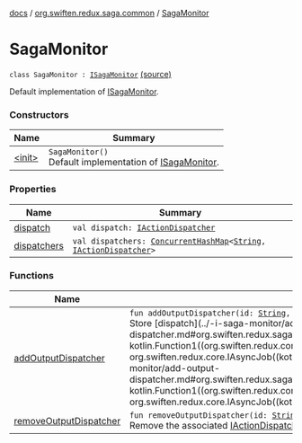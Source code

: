 [docs](../../index.md) / [org.swiften.redux.saga.common](../index.md) / [SagaMonitor](./index.md)

# SagaMonitor

`class SagaMonitor : `[`ISagaMonitor`](../-i-saga-monitor/index.md) [(source)](https://github.com/protoman92/KotlinRedux/tree/master/common/common-saga/src/main/kotlin/org/swiften/redux/saga/common/SagaMonitor.kt#L27)

Default implementation of [ISagaMonitor](../-i-saga-monitor/index.md).

### Constructors

| Name | Summary |
|---|---|
| [&lt;init&gt;](-init-.md) | `SagaMonitor()`<br>Default implementation of [ISagaMonitor](../-i-saga-monitor/index.md). |

### Properties

| Name | Summary |
|---|---|
| [dispatch](dispatch.md) | `val dispatch: `[`IActionDispatcher`](../../org.swiften.redux.core/-i-action-dispatcher.md) |
| [dispatchers](dispatchers.md) | `val dispatchers: `[`ConcurrentHashMap`](http://docs.oracle.com/javase/6/docs/api/java/util/concurrent/ConcurrentHashMap.html)`<`[`String`](https://kotlinlang.org/api/latest/jvm/stdlib/kotlin/-string/index.html)`, `[`IActionDispatcher`](../../org.swiften.redux.core/-i-action-dispatcher.md)`>` |

### Functions

| Name | Summary |
|---|---|
| [addOutputDispatcher](add-output-dispatcher.md) | `fun addOutputDispatcher(id: `[`String`](https://kotlinlang.org/api/latest/jvm/stdlib/kotlin/-string/index.html)`, dispatch: `[`IActionDispatcher`](../../org.swiften.redux.core/-i-action-dispatcher.md)`): `[`Unit`](https://kotlinlang.org/api/latest/jvm/stdlib/kotlin/-unit/index.html)<br>Store [dispatch](../-i-saga-monitor/add-output-dispatcher.md#org.swiften.redux.saga.common.ISagaMonitor$addOutputDispatcher(kotlin.String, kotlin.Function1((org.swiften.redux.core.IReduxAction, org.swiften.redux.core.IAsyncJob((kotlin.Any)))))/dispatch) with a unique [id](../-i-saga-monitor/add-output-dispatcher.md#org.swiften.redux.saga.common.ISagaMonitor$addOutputDispatcher(kotlin.String, kotlin.Function1((org.swiften.redux.core.IReduxAction, org.swiften.redux.core.IAsyncJob((kotlin.Any)))))/id). |
| [removeOutputDispatcher](remove-output-dispatcher.md) | `fun removeOutputDispatcher(id: `[`String`](https://kotlinlang.org/api/latest/jvm/stdlib/kotlin/-string/index.html)`): `[`Unit`](https://kotlinlang.org/api/latest/jvm/stdlib/kotlin/-unit/index.html)<br>Remove the associated [IActionDispatcher](../../org.swiften.redux.core/-i-action-dispatcher.md) instance. |
